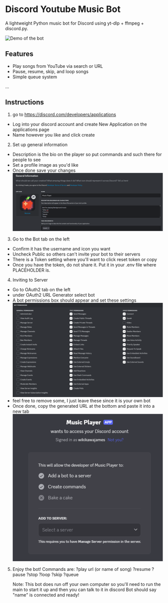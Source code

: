 # Discord Youtube Music Bot

A lightweight Python music bot for Discord using yt-dlp + ffmpeg + discord.py.

![Demo of the bot](assets/demo.png)

## Features

- Play songs from YouTube via search or URL
- Pause, resume, skip, and loop songs
- Simple queue system

...

## Instructions

1. go to https://discord.com/developers/applications

- Log into your discord account and create New Application on the applications page
- Name however you like and click create

2. Set up general information

- Description is the bio on the player so put commands and such there for people to see
- Set a profile image as you'd like
- Once done save your changes
  ![General Information](assets/geninfo.png)

3. Go to the Bot tab on the left

- Confirm it has the username and icon you want
- Uncheck Public so others can't invite your bot to their servers
- There is a Token setting where you'll want to click reset token or copy
- Once you have the token, do not share it. Put it in your .env file where PLACEHOLDER is.

4. Inviting to Server

- Go to OAuth2 tab on the left
- under OAuth2 URL Generator select bot
- A bot permissions box should appear and set these settings
  ![bot permissions](assets/botperms.png)
- feel free to remove some, I just leave these since it is your own bot
- Once done, copy the generated URL at the bottom and paste it into a new tab
  ![invite bot](assets/invitebot.png)

5. Enjoy the bot!
   Commands are:
   ?play url (or name of song)
   ?resume
   ?pause
   ?stop
   ?loop
   ?skip
   ?queue

   Note:
   This bot does run off your own computer so you'll need to run the main to start it up
   and then you can talk to it in discord
   Bot should say "name" is connected and ready!
